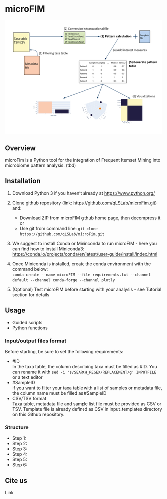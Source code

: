 # microFIM

![alt text](microFIM_framework.jpg)

## Overview
microFim is a Python tool for the integration of Frequent Itemset Mining into microbiome pattern analysis.
(tbd)

## Installation
1. Download Python 3 if you haven’t already at https://www.python.org/
2. Clone github repository (link: https://github.com/qLSLab/microFim.git) and:
    * Download ZIP from microFIM github home page, then decompress it\
    or 
    * Use git from command line: `git clone https://github.com/qLSLab/microFim.git`

3. We suggest to install Conda or Mininconda to run microFIM - here you can find how to install Miniconda3: https://conda.io/projects/conda/en/latest/user-guide/install/index.html

4. Once Miniconda is installed, create the conda environment with the command below: \
`conda create --name microFIM --file requirements.txt --channel default --channel conda-forge --channel plotly`

5. (Optional) Test microFIM before starting with your analysis - see Tutorial section for details

## Usage
* Guided scripts
* Python functions

### Input/output files format
Before starting, be sure to set the following requirements:
* #ID \
In the taxa table, the column describing taxa must be filled as #ID. You can rename it with `sed -i 's/SEARCH_REGEX/REPLACEMENT/g' INPUTFILE` \
or a text editor
* #SampleID \
If you want to filter your taxa table with a list of samples or metadata file, the column name must be filled as #SampleID 
* CSV/TSV format \
Taxa table, metadata file and sample list file must be provided as CSV or TSV. Template file is already defined as CSV in input_templates directory on this Github repository.

### Structure
* Step 1:
* Step 2:
* Step 3:
* Step 4:
* Step 5:
* Step 6:

## Cite us
Link
